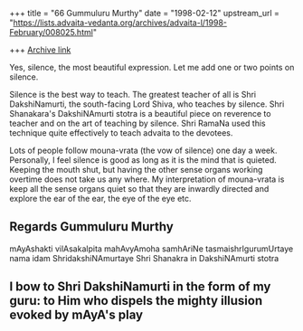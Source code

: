 +++
title = "66 Gummuluru Murthy"
date = "1998-02-12"
upstream_url = "https://lists.advaita-vedanta.org/archives/advaita-l/1998-February/008025.html"

+++
[Archive link](https://lists.advaita-vedanta.org/archives/advaita-l/1998-February/008025.html)

Yes, silence, the most beautiful expression. Let me add one or two points
on silence.

Silence is the best way to teach. The greatest teacher of all is Shri
DakshiNamurti, the south-facing Lord Shiva, who teaches by silence. Shri
Shanakara's DakshiNAmurti stotra is a beautiful piece on reverence to
teacher and on the art of teaching by silence. Shri RamaNa used this technique
quite effectively to teach advaita to the devotees.

Lots of people follow mouna-vrata (the vow of silence) one day a week.
Personally, I feel silence is good as long as it is the mind that is
quieted. Keeping the mouth shut, but having the other sense organs working
overtime does not take us any where. My interpretation of mouna-vrata is
keep all the sense organs quiet so that they are inwardly directed and
explore the ear of the ear, the eye of the eye etc.

Regards
Gummuluru Murthy
------------------------------------------------------------------------
mAyAshakti vilAsakalpita mahAvyAmoha samhAriNe
tasmaishrIgurumUrtaye nama idam ShridakshiNAmurtaye
                        Shri Shanakra in DakshiNAmurti stotra

I bow to Shri DakshiNamurti in the form of my guru:
to Him who dispels the mighty illusion evoked by mAyA's play
------------------------------------------------------------------------

